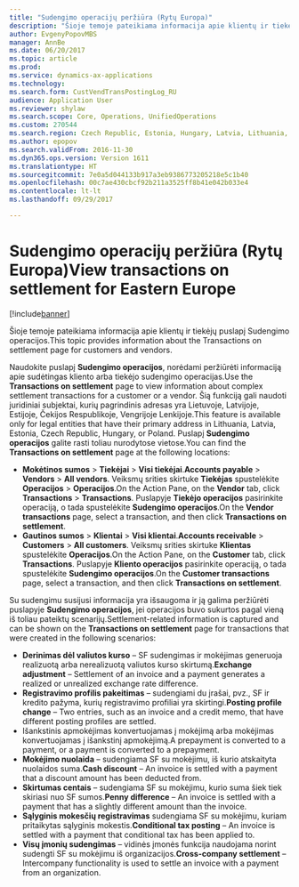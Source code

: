 ```yaml
---
title: "Sudengimo operacijų peržiūra (Rytų Europa)"
description: "Šioje temoje pateikiama informacija apie klientų ir tiekėjų puslapį Sudengimo operacijos."
author: EvgenyPopovMBS
manager: AnnBe
ms.date: 06/20/2017
ms.topic: article
ms.prod: 
ms.service: dynamics-ax-applications
ms.technology: 
ms.search.form: CustVendTransPostingLog_RU
audience: Application User
ms.reviewer: shylaw
ms.search.scope: Core, Operations, UnifiedOperations
ms.custom: 270544
ms.search.region: Czech Republic, Estonia, Hungary, Latvia, Lithuania, Poland
ms.author: epopov
ms.search.validFrom: 2016-11-30
ms.dyn365.ops.version: Version 1611
ms.translationtype: HT
ms.sourcegitcommit: 7e0a5d044133b917a3eb9386773205218e5c1b40
ms.openlocfilehash: 00c7ae430cbcf92b211a3525ff8b41e042b033e4
ms.contentlocale: lt-lt
ms.lasthandoff: 09/29/2017

---
```


# <a name="view-transactions-on-settlement-for-eastern-europe"></a><span data-ttu-id="74e4c-103">Sudengimo operacijų peržiūra (Rytų Europa)</span><span class="sxs-lookup"><span data-stu-id="74e4c-103">View transactions on settlement for Eastern Europe</span></span>

[!include[banner](../includes/banner.md)]


<span data-ttu-id="74e4c-104">Šioje temoje pateikiama informacija apie klientų ir tiekėjų puslapį Sudengimo operacijos.</span><span class="sxs-lookup"><span data-stu-id="74e4c-104">This topic provides information about the Transactions on settlement page for customers and vendors.</span></span>

<span data-ttu-id="74e4c-105">Naudokite puslapį **Sudengimo operacijos**, norėdami peržiūrėti informaciją apie sudėtingas kliento arba tiekėjo sudengimo operacijas.</span><span class="sxs-lookup"><span data-stu-id="74e4c-105">Use the **Transactions on settlement** page to view information about complex settlement transactions for a customer or a vendor.</span></span> <span data-ttu-id="74e4c-106">Šią funkciją gali naudoti juridiniai subjektai, kurių pagrindinis adresas yra Lietuvoje, Latvijoje, Estijoje, Čekijos Respublikoje, Vengrijoje Lenkijoje.</span><span class="sxs-lookup"><span data-stu-id="74e4c-106">This feature is available only for legal entities that have their primary address in Lithuania, Latvia, Estonia, Czech Republic, Hungary, or Poland.</span></span> <span data-ttu-id="74e4c-107">Puslapį **Sudengimo operacijos** galite rasti toliau nurodytose vietose.</span><span class="sxs-lookup"><span data-stu-id="74e4c-107">You can find the **Transactions on settlement** page at the following locations:</span></span>

-   <span data-ttu-id="74e4c-108">**Mokėtinos sumos** &gt; **Tiekėjai** &gt; **Visi tiekėjai**.</span><span class="sxs-lookup"><span data-stu-id="74e4c-108">**Accounts payable** &gt; **Vendors** &gt; **All vendors**.</span></span> <span data-ttu-id="74e4c-109">Veiksmų srities skirtuke **Tiekėjas** spustelėkite **Operacijos** &gt; **Operacijos**.</span><span class="sxs-lookup"><span data-stu-id="74e4c-109">On the Action Pane, on the **Vendor** tab, click **Transactions** &gt; **Transactions**.</span></span> <span data-ttu-id="74e4c-110">Puslapyje **Tiekėjo operacijos** pasirinkite operaciją, o tada spustelėkite **Sudengimo operacijos**.</span><span class="sxs-lookup"><span data-stu-id="74e4c-110">On the **Vendor transactions** page, select a transaction, and then click **Transactions on settlement**.</span></span>
-   <span data-ttu-id="74e4c-111">**Gautinos sumos** &gt; **Klientai** &gt; **Visi klientai**.</span><span class="sxs-lookup"><span data-stu-id="74e4c-111">**Accounts receivable** &gt; **Customers** &gt; **All customers**.</span></span> <span data-ttu-id="74e4c-112">Veiksmų srities skirtuke **Klientas** spustelėkite **Operacijos**.</span><span class="sxs-lookup"><span data-stu-id="74e4c-112">On the Action Pane, on the **Customer** tab, click **Transactions**.</span></span> <span data-ttu-id="74e4c-113">Puslapyje **Kliento operacijos** pasirinkite operaciją, o tada spustelėkite **Sudengimo operacijos**.</span><span class="sxs-lookup"><span data-stu-id="74e4c-113">On the **Customer transactions** page, select a transaction, and then click **Transactions on settlement**.</span></span>

<span data-ttu-id="74e4c-114">Su sudengimu susijusi informacija yra išsaugoma ir ją galima peržiūrėti puslapyje **Sudengimo operacijos**, jei operacijos buvo sukurtos pagal vieną iš toliau pateiktų scenarijų.</span><span class="sxs-lookup"><span data-stu-id="74e4c-114">Settlement-related information is captured and can be shown on the **Transactions on settlement** page for transactions that were created in the following scenarios:</span></span>

-   <span data-ttu-id="74e4c-115">**Derinimas dėl valiutos kurso** – SF sudengimas ir mokėjimas generuoja realizuotą arba nerealizuotą valiutos kurso skirtumą.</span><span class="sxs-lookup"><span data-stu-id="74e4c-115">**Exchange adjustment** – Settlement of an invoice and a payment generates a realized or unrealized exchange rate difference.</span></span>
-   <span data-ttu-id="74e4c-116">**Registravimo profilis pakeitimas** – sudengiami du įrašai, pvz., SF ir kredito pažyma, kurių registravimo profiliai yra skirtingi.</span><span class="sxs-lookup"><span data-stu-id="74e4c-116">**Posting profile change** – Two entries, such as an invoice and a credit memo, that have different posting profiles are settled.</span></span>
-   <span data-ttu-id="74e4c-117">Išankstinis apmokėjimas konvertuojamas į mokėjimą arba mokėjimas konvertuojamas į išankstinį apmokėjimą.</span><span class="sxs-lookup"><span data-stu-id="74e4c-117">A prepayment is converted to a payment, or a payment is converted to a prepayment.</span></span>
-   <span data-ttu-id="74e4c-118">**Mokėjimo nuolaida** – sudengiama SF su mokėjimu, iš kurio atskaityta nuolaidos suma.</span><span class="sxs-lookup"><span data-stu-id="74e4c-118">**Cash discount** – An invoice is settled with a payment that a discount amount has been deducted from.</span></span>
-   <span data-ttu-id="74e4c-119">**Skirtumas centais** – sudengiama SF su mokėjimu, kurio suma šiek tiek skiriasi nuo SF sumos.</span><span class="sxs-lookup"><span data-stu-id="74e4c-119">**Penny difference** – An invoice is settled with a payment that has a slightly different amount than the invoice.</span></span>
-   <span data-ttu-id="74e4c-120">**Sąlyginis mokesčių registravimas** sudengiama SF su mokėjimu, kuriam pritaikytas sąlyginis mokestis.</span><span class="sxs-lookup"><span data-stu-id="74e4c-120">**Conditional tax posting** – An invoice is settled with a payment that conditional tax has been applied to.</span></span>
-   <span data-ttu-id="74e4c-121">**Visų įmonių sudengimas** – vidinės įmonės funkcija naudojama norint sudengti SF su mokėjimu iš organizacijos.</span><span class="sxs-lookup"><span data-stu-id="74e4c-121">**Cross-company settlement** – Intercompany functionality is used to settle an invoice with a payment from an organization.</span></span>





